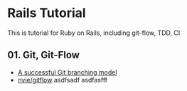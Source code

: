 # Rails Tutorial #

This is tutorial for Ruby on Rails, including git-flow, TDD, CI


## 01. Git, Git-Flow ##

- [A successful Git branching model](http://nvie.com/posts/a-successful-git-branching-model/)
- [nvie/gitflow](https://github.com/nvie/gitflow)
asdfsadf
asdfasfff
